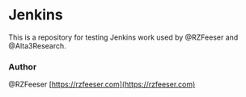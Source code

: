 # Jenkins
This is a repository for testing Jenkins work used by @RZFeeser and @Alta3Research.

### Author
@RZFeeser
[https://rzfeeser.com](https://rzfeeser.com)
